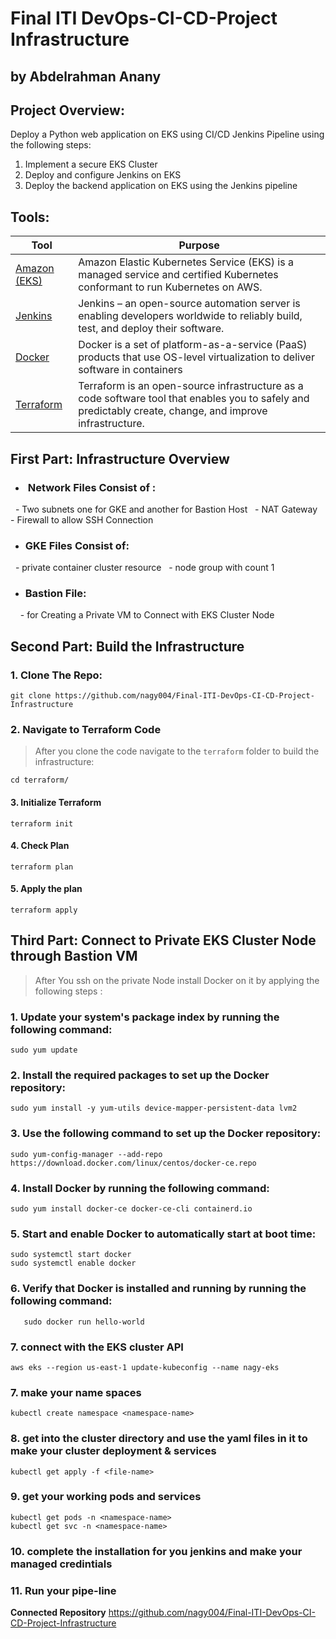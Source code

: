 # Final ITI DevOps-CI-CD-Project Infrastructure

## by Abdelrahman Anany

## Project Overview:

Deploy a Python web application on EKS using CI/CD Jenkins Pipeline using the following steps:
1. Implement a secure EKS Cluster
2. Deploy and configure Jenkins on EKS
3. Deploy the backend application on EKS using the Jenkins pipeline


## Tools:
| Tool | Purpose |
| ------ | ------ |
| [ Amazon (EKS) ](https://aws.amazon.com/solutions/implementations/amazon-eks/) | Amazon Elastic Kubernetes Service (EKS) is a managed service and certified Kubernetes conformant to run Kubernetes on AWS. |
| [ Jenkins ](https://www.jenkins.io) | Jenkins – an open-source automation server is enabling developers worldwide to reliably build, test, and deploy their software. |
| [ Docker ](https://www.docker.com) | Docker is a set of platform-as-a-service (PaaS) products that use OS-level virtualization to deliver software in containers|
| [ Terraform ](https://www.terraform.io) | Terraform is an open-source infrastructure as a code software tool that enables you to safely and predictably create, change, and improve infrastructure. |


## First Part: Infrastructure Overview

- ###  Network Files Consist of :
  - Two subnets one for GKE and another for Bastion Host
  - NAT Gateway 
  - Firewall to allow SSH Connection

- ### GKE Files Consist of:
  - private container cluster resource 
  - node group with count 1
- ### Bastion File: 
    - for Creating a Private VM to Connect with EKS Cluster Node 

## Second Part: Build the Infrastructure
### 1. Clone The Repo:
```
git clone https://github.com/nagy004/Final-ITI-DevOps-CI-CD-Project-Infrastructure
```
### 2. Navigate to Terraform Code
> After you clone the code navigate to the `terraform` folder to build the infrastructure:
```
cd terraform/
```
#### 3. Initialize Terraform
```
terraform init
```

#### 4. Check Plan
```
terraform plan
```

#### 5. Apply the plan
```
terraform apply
```
## Third Part: Connect to Private EKS Cluster Node through Bastion VM 
> After You ssh on the private Node install Docker on it by applying the following steps :

### 1. Update your system's package index by running the following command:
 
```
sudo yum update
```
### 2. Install the required packages to set up the Docker repository:

```
sudo yum install -y yum-utils device-mapper-persistent-data lvm2
```
### 3. Use the following command to set up the Docker repository:

```
sudo yum-config-manager --add-repo https://download.docker.com/linux/centos/docker-ce.repo

```
### 4. Install Docker by running the following command:

```
sudo yum install docker-ce docker-ce-cli containerd.io

```
### 5. Start and enable Docker to automatically start at boot time:

```
sudo systemctl start docker
sudo systemctl enable docker
```
### 6. Verify that Docker is installed and running by running the following command:


```
   sudo docker run hello-world

```
### 7. connect with the EKS cluster API 

```
aws eks --region us-east-1 update-kubeconfig --name nagy-eks

```
### 7. make your name spaces 

```
kubectl create namespace <namespace-name>

```

### 8. get into the cluster directory and use the yaml files in it to make your cluster deployment & services  
```
kubectl get apply -f <file-name>
```

### 9. get your working pods and services
```
kubectl get pods -n <namespace-name>
kubectl get svc -n <namespace-name>

```
### 10. complete the installation for you jenkins and make your managed credintials
### 11. Run your pipe-line 



**Connected Repository**
https://github.com/nagy004/Final-ITI-DevOps-CI-CD-Project-Infrastructure

